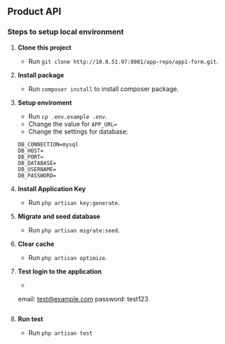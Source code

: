 ## Product API

### Steps to setup local environment

1. **Clone this project**
    - Run `git clone http://10.8.51.97:8081/app-repo/app1-form.git`.

2. **Install package**
    - Run `composer install` to install composer package.

3. **Setup enviroment**
    - Run `cp .env.example .env`.
    - Change the value for `APP_URL= `
    - Change the settings for database:
    ``` 
    DB_CONNECTION=mysql
    DB_HOST=
    DB_PORT=
    DB_DATABASE=
    DB_USERNAME=
    DB_PASSWORD=
    ```
4. **Install Application Key**
    - Run `php artisan key:generate`.

5. **Migrate and seed database**
    - Run `php artisan migrate:seed`.

6. **Clear cache**
    - Run `php artisan optimize`.

7. **Test login to the application**
    - ``` 
    email: test@example.com
    password: test123
    ```
8. **Run test**
    - Run `php artisan test`